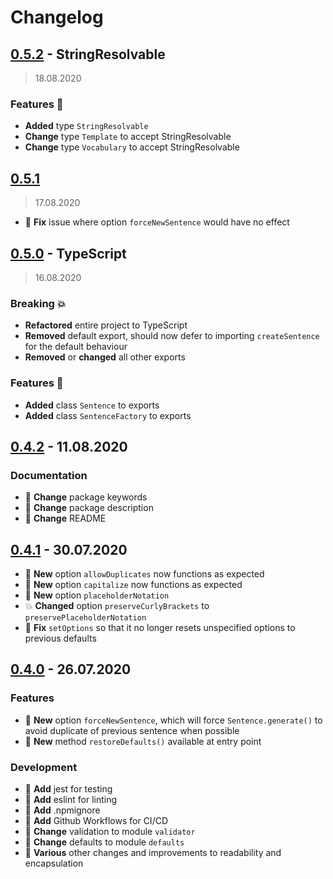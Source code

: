 # Changelog

## [0.5.2](../../tree/v0.5.2) - StringResolvable
> 18.08.2020
### Features :tada: 
* **Added** type `StringResolvable`
* **Change** type `Template` to accept StringResolvable
* **Change** type `Vocabulary` to accept StringResolvable

## [0.5.1](../../tree/v0.5.1)
> 17.08.2020
* :bug: **Fix** issue where option `forceNewSentence` would have no effect

## [0.5.0](../../tree/v0.5.0) - TypeScript
> 16.08.2020
### Breaking :boom:
* **Refactored** entire project to TypeScript
* **Removed** default export, should now defer to importing `createSentence` for the default behaviour
* **Removed** or **changed** all other exports
### Features :tada:
* **Added** class `Sentence` to exports
* **Added** class `SentenceFactory` to exports

## [0.4.2](../../tree/v0.4.2) - 11.08.2020
### Documentation
* :nut_and_bolt: **Change** package keywords
* :nut_and_bolt: **Change** package description
* :nut_and_bolt: **Change** README

## [0.4.1](../../tree/v0.4.1) - 30.07.2020
* :tada: **New** option `allowDuplicates` now functions as expected
* :tada: **New** option `capitalize` now functions as expected
* :tada: **New** option `placeholderNotation`
* :boom: **Changed** option `preserveCurlyBrackets` to `preservePlaceholderNotation`
* :bug: **Fix** `setOptions` so that it no longer resets unspecified options to previous defaults

## [0.4.0](../../tree/v0.4.0) - 26.07.2020
### Features
* :tada: **New** option `forceNewSentence`, which will force `Sentence.generate()` to avoid duplicate of previous sentence when possible
* :tada: **New** method `restoreDefaults()` available at entry point
### Development
* :nut_and_bolt: **Add** jest for testing
* :nut_and_bolt: **Add** eslint for linting
* :nut_and_bolt: **Add** .npmignore
* :nut_and_bolt: **Add** Github Workflows for CI/CD
* :nut_and_bolt: **Change** validation to module `validator`
* :nut_and_bolt: **Change** defaults to module `defaults`
* :nut_and_bolt: **Various** other changes and improvements to readability and encapsulation
